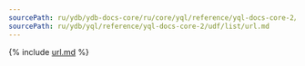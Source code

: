 ```yaml
---
sourcePath: ru/ydb/ydb-docs-core/ru/core/yql/reference/yql-docs-core-2/udf/list/url.md
sourcePath: ru/ydb/yql/reference/yql-docs-core-2/udf/list/url.md
---
```


{% include [url.md](_includes/url.md) %}
